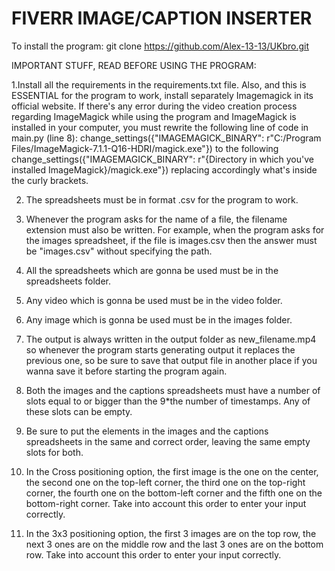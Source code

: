 # FIVERR IMAGE/CAPTION INSERTER

To install the program:
git clone https://github.com/Alex-13-13/UKbro.git

IMPORTANT STUFF, READ BEFORE USING THE PROGRAM:

1.Install all the requirements in the requirements.txt file. Also, and this is ESSENTIAL for the program to work, install separately Imagemagick in its official website. If there's any error during the video creation process regarding ImageMagick while using the program and ImageMagick is installed in your computer, you must rewrite the following line of code in main.py (line 8): change_settings({"IMAGEMAGICK_BINARY": r"C:/Program Files/ImageMagick-7.1.1-Q16-HDRI/magick.exe"}) to the following change_settings({"IMAGEMAGICK_BINARY": r"{Directory in which you've installed ImageMagick}/magick.exe"}) replacing accordingly what's inside the curly brackets.

2. The spreadsheets must be in format .csv for the program to work.

3. Whenever the program asks for the name of a file, the filename extension must also be written. For example, when the program asks for the images spreadsheet, if the file is images.csv then the answer must be "images.csv" without specifying the path.

4. All the spreadsheets which are gonna be used must be in the spreadsheets folder.

5. Any video which is gonna be used must be in the video folder.

6. Any image which is gonna be used must be in the images folder.

7. The output is always written in the output folder as new_filename.mp4 so whenever the program starts generating output it replaces the previous one, so be sure to save that output file in another place if you wanna save it before starting the program again.

8. Both the images and the captions spreadsheets must have a number of slots equal to or bigger than the 9*the number of timestamps. Any of these slots can be empty.

9. Be sure to put the elements in the images and the captions spreadsheets in the same and correct order, leaving the same empty slots for both.

10. In the Cross positioning option, the first image is the one on the center, the second one on the top-left corner, the third one on the top-right corner, the fourth one on the bottom-left corner and the fifth one on the bottom-right corner. Take into account this order to enter your input correctly.

11. In the 3x3 positioning option, the first 3 images are on the top row, the next 3 ones are on the middle row and the last 3 ones are on the bottom row. Take into account this order to enter your input correctly.
